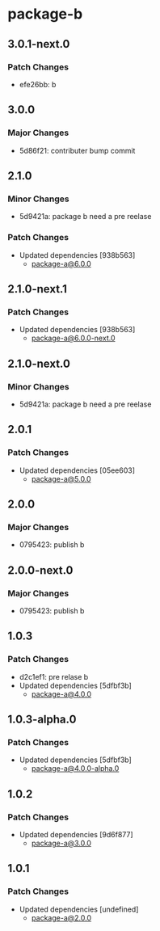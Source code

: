 # package-b

## 3.0.1-next.0

### Patch Changes

- efe26bb: b

## 3.0.0

### Major Changes

- 5d86f21: contributer bump commit

## 2.1.0

### Minor Changes

- 5d9421a: package b need a pre reelase

### Patch Changes

- Updated dependencies [938b563]
  - package-a@6.0.0

## 2.1.0-next.1

### Patch Changes

- Updated dependencies [938b563]
  - package-a@6.0.0-next.0

## 2.1.0-next.0

### Minor Changes

- 5d9421a: package b need a pre reelase

## 2.0.1

### Patch Changes

- Updated dependencies [05ee603]
  - package-a@5.0.0

## 2.0.0

### Major Changes

- 0795423: publish b

## 2.0.0-next.0

### Major Changes

- 0795423: publish b

## 1.0.3

### Patch Changes

- d2c1ef1: pre relase b
- Updated dependencies [5dfbf3b]
  - package-a@4.0.0

## 1.0.3-alpha.0

### Patch Changes

- Updated dependencies [5dfbf3b]
  - package-a@4.0.0-alpha.0

## 1.0.2

### Patch Changes

- Updated dependencies [9d6f877]
  - package-a@3.0.0

## 1.0.1

### Patch Changes

- Updated dependencies [undefined]
  - package-a@2.0.0
